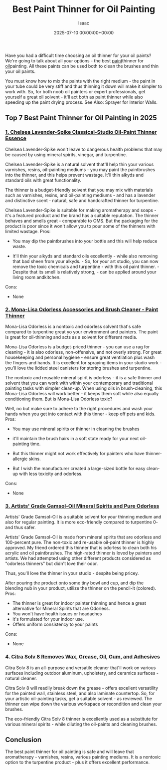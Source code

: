 ﻿---
title: Best Paint Thinner for Oil Painting
description: Have you had a difficult time choosing an oil thinner for your oil paints? We're going to talk about all your options - the best paint thinner for oil painting.
slug: /best-paint-thinner-for-oil-painting/
date: 2025-07-10 00:00:00+00:00
lastmod: 2025-07-10 00:00:00+03:00
author: Isaac
categories:
- Paint
tags:
- paint
- thinner
- oil
layout: post
---

Have you had a difficult time choosing an oil thinner for your oil paints? We're going to talk about all your options - the best [paint](https://pestpolicy.com/best-oil-based-primer-for-cabinets/)thinner for [oil](https://pestpolicy.com/best-paint-brushes-for-oil-based-paint/)painting. All these paints can be used both to clean the brushes and thin your oil paints.

You must know how to mix the paints with the right medium - the paint in your tube could be very stiff and thus thinning it down will make it simpler to work with. So, for both noob oil painters or expert professionals, get yourself a great oil solvent - it'll act both as paint thinner while also speeding up the paint drying process. See Also: Sprayer for Interior Walls.

## Top 7 Best Paint Thinner for Oil Painting in 2025

###  [1. Chelsea Lavender-Spike Classical-Studio Oil-Paint Thinner Essence](https://www.amazon.com/dp/B00N1EFQGK/?tag=p-policy-20)

Chelsea Lavender-Spike won't leave to dangerous health problems that may be caused by using mineral spirits, vinegar, and turpentine.

Chelsea Lavender-Spike is a natural solvent that'll help thin your various varnishes, resins, oil-painting mediums - you may paint the paintbrushes into the thinner, and this helps prevent wastage. It'll thin alkyds and standard oils with great functionality.

The thinner is a budget-friendly solvent that you may mix with materials such as varnishes, resins, and oil-painting mediums - and has a lavender and distinctive scent - natural, safe and handcrafted thinner for turpentine.

Chelsea Lavender-Spike is suitable for making aromatherapy and soaps - it's a featured product and the brand has a suitable reputation. The thinner behaves and smells great - comparable to OMS. But the packaging for the product is poor since it won't allow you to pour some of the thinners with limited wastage.
Pros:
- You may dip the paintbrushes into your bottle and this will help reduce waste.

- It'll thin your alkyds and standard oils excellently - while also removing that bad sheen from your alkyds. - So, for your art studio, you can now remove the toxic chemicals and turpentine - with this oil paint thinner. - Despite that its smell is relatively strong, - can be applied around your living room andkitchen.

Cons:
- None


###  [2. Mona-Lisa Odorless Accessories and Brush Cleaner - Paint Thinner](https://www.amazon.com/dp/B002646NBS/?tag=p-policy-20)

Mona-Lisa Odorless is a nontoxic and odorless solvent that's safe compared to turpentine great yo your environment and painters. The paint is great for oil-thinning and acts as a solvent for different media.

Mona-Lisa Odorless is a budget-priced thinner - you can use a rag for cleaning - it is also odorless, non-offensive, and not overly strong. For great housekeeping and personal hygiene - ensure great ventilation plus wash the fingers and hands. It is excellent for spraying items in your studio work - you'll love the lidded steel canisters for storing brushes and turpentine.

The nontoxic and reusable mineral spirit is odorless - it is a safe thinner and solvent that you can work with within your contemporary and traditional painting tasks with simpler clean-up. When using oils in brush-cleaning, this Mona-Lisa Odorless will work better - it keeps them soft while also equally conditioning them. But is Mona-Lisa Odorless toxic?

Well, no but make sure to adhere to the right procedures and wash your hands when you get into contact with this tinner - keep off pets and kids.
Pros:
- You may use mineral spirits or thinner in cleaning the brushes
- it'll maintain the brush hairs in a soft state ready for your next oil-painting time.
- But this thinner might not work effectively for painters who have thinner-allergic skins.

- But I wish the manufacturer created a large-sized bottle for easy clean-up with less toxicity and odorless.

Cons:
- None


###  [3. Artists' Grade Gamsol-Oil Mineral Spirits and Pure Odorless](https://www.amazon.com/dp/B0006IKCHW/?tag=p-policy-20)

Artists' Grade Gamsol-Oil is a suitable solvent for your thinning medium and also for regular painting. It is more eco-friendly compared to turpentine 0- and thus safer.

Artists' Grade Gamsol-Oil is made from mineral spirits that are odorless and 100-percent pure. The non-toxic and re-usable oil-paint thinner is highly approved. My friend ordered this thinner that is odorless to clean both his acrylic and oil paintbrushes. The high-rated thinner is loved by painters and artists. We had attempted using other different products considered as "odorless thinners" but didn't love their odor.

Thus, you'll love the thinner in your studio - despite being pricey.

After pouring the product onto some tiny bowl and cup, and dip the blending nub in your product, utilize the thinner on the pencil-it (colored).
Pros:
- The thinner is great for indoor painter thinning and hence a great alternative for Mineral Spirits that are Odorless.
- You won't have health issues or headaches
- it's formulated for your indoor use.
- Offers uniform consistency to your paints

Cons:
- None


###  [4. Citra Solv 8 Removes Wax, Grease, Oil, Gum, and Adhesives](https://www.amazon.com/dp/B00MC6E1AA/?tag=p-policy-20)

Citra Solv 8 is an all-purpose and versatile cleaner that'll work on various surfaces including outdoor aluminum, upholstery, and ceramics surfaces - natural cleaner.

Citra Solv 8 will readily break down the grease - offers excellent versatility for the painted wall, stainless steel, and also laminate countertop. So, for your artistic oil-painting tasks, get a suitable solvent - as reviewed. The thinner can wipe down the various workspace or recondition and clean your brushes.

The eco-friendly Citra Solv 8 thinner is excellently used as a substitute for various mineral spirits - while diluting the oil-paints and cleaning brushes.


##  Conclusion

The best paint thinner for oil painting is safe and will leave that aromatherapy - varnishes, resins, various painting mediums. It is a nontoxic option to the turpentine product - plus it offers excellent performance.

